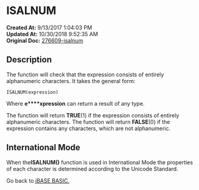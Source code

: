 # ISALNUM

**Created At:** 9/13/2017 1:04:03 PM  
**Updated At:** 10/30/2018 9:52:35 AM  
**Original Doc:** [276609-isalnum](https://docs.jbase.com/36868-jbase-basic/276609-isalnum)  


## Description

The function will check that the expression consists of entirely alphanumeric characters. It takes the general form:

```
ISALNUM(expression)
```

Where **e****xpression** can return a result of any type.

The function will return **TRUE**(1) if the expression consists of entirely alphanumeric characters. The function will return **FALSE**(0) if the expression contains any characters, which are not alphanumeric.



## International Mode

When the**ISALNUM()** function is used in International Mode the properties of each character is determined according to the Unicode Standard.



Go back to [jBASE BASIC.](263498-jbase-basic)
